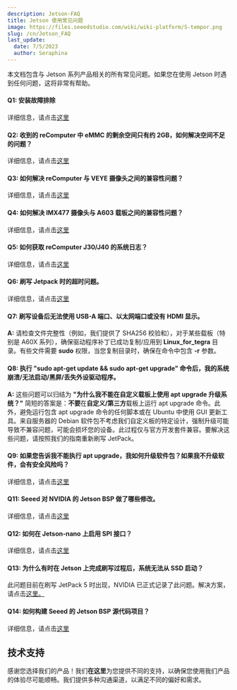 ```yaml
---
description: Jetson-FAQ
title: Jetson 使用常见问题
image: https://files.seeedstudio.com/wiki/wiki-platform/S-tempor.png
slug: /cn/Jetson_FAQ
last_update:
  date: 7/5/2023
  author: Seraphina
---
```



本文档包含与 Jetson 系列产品相关的所有常见问题。如果您在使用 Jetson 时遇到任何问题，这将非常有帮助。

#### Q1: 安装故障排除

详细信息，请点击[这里](/cn/Troubleshooting_Installation)

#### Q2: 收到的 reComputer 中 eMMC 的剩余空间只有约 2GB，如何解决空间不足的问题？

详细信息，请点击[这里](/cn/solution_of_insufficient_space)

#### Q3: 如何解决 reComputer 与 VEYE 摄像头之间的兼容性问题？

详细信息，请点击[这里](/cn/Solution_for_the_Compatibility_Issue_between_reComputer_and_VEYE_Camera)

#### Q4: 如何解决 IMX477 摄像头与 A603 载板之间的兼容性问题？

详细信息，请点击[这里](/cn/Use_IMX477_Camera_with_A603_Jetson_Carrier_Board)

#### Q5: 如何获取 reComputer J30/J40 的系统日志？

详细信息，请点击[这里](/cn/get_the_system_log_of_recomputer_j30_and_j40)

#### Q6: 刷写 Jetpack 时的超时问题。

详细信息，请点击[这里](/cn/usb_timeout_during_flash)

#### Q7: 刷写设备后无法使用 USB-A 端口、以太网端口或没有 HDMI 显示。
**A:** 请检查文件完整性（例如，我们提供了 SHA256 校验和），对于某些载板（特别是 A60X 系列），确保驱动程序补丁已成功复制/应用到 **Linux_for_tegra** 目录。有些文件需要 **sudo** 权限，当您复制目录时，确保在命令中包含 **-r** 参数。

#### Q8: 执行 "sudo apt-get update && sudo apt-get upgrade" 命令后，我的系统崩溃/无法启动/黑屏/丢失外设驱动程序。
**A:** 这些问题可以归结为 **"为什么我不能在自定义载板上使用 apt upgrade 升级系统？"** 简短的答案是：**不要**在**自定义/第三方**载板上运行 apt upgrade 命令。此外，避免运行包含 apt upgrade 命令的任何脚本或在 Ubuntu 中使用 GUI 更新工具。来自服务器的 Debian 软件包不考虑我们自定义板的特定设计，强制升级可能导致不兼容问题，可能会损坏您的设备。此过程仅与官方开发套件兼容。要解决这些问题，请按照我们的指南重新刷写 JetPack。

#### Q9: 如果您告诉我不能执行 apt upgrade，我如何升级软件包？如果我不升级软件，会有安全风险吗？

详细信息，请点击[这里](/cn/upgrade_software_packages_for_jetson)

<!-- #### Q10: 如何使用 OTA（空中升级）方法升级 Jetson 设备的系统版本。 -->

<!-- 详细信息，请点击[这里](/cn/updating_jetpack_with_ota) -->

#### Q11: Seeed 对 NVIDIA 的 Jetson BSP 做了哪些修改。

详细信息，请点击[这里](/cn/differences_of_l4t_between_seeed_and_nvidia)

#### Q12: 如何在 Jetson-nano 上启用 SPI 接口？
详细信息，请点击[这里](/cn/enable_spi_interface_on_jetsonnano)

#### Q13: 为什么有时在 Jetson 上完成刷写过程后，系统无法从 SSD 启动？
此问题目前在刷写 JetPack 5 时出现，NVIDIA 已正式记录了此问题。解决方案，请点击[这里。](/cn/issue_of_jetpack5_failing_to_boot_from_certain_ssd)

#### Q14: 如何构建 Seeed 的 Jetson BSP 源代码项目？
详细信息，请点击[这里](/cn/how_to_build_the_source_code_project_for_seeed_jetson_bsp)

## 技术支持

感谢您选择我们的产品！我们**在这里**为您提供不同的支持，以确保您使用我们产品的体验尽可能顺畅。我们提供多种沟通渠道，以满足不同的偏好和需求。

<div class="button_tech_support_container">
<a href="https://forum.seeedstudio.com/" class="button_forum"></a>
<a href="https://www.seeedstudio.com/contacts" class="button_email"></a>
</div>

<div class="button_tech_support_container">
<a href="https://discord.gg/eWkprNDMU7" class="button_discord"></a>
<a href="https://github.com/Seeed-Studio/wiki-documents/discussions/69" class="button_discussion"></a>
</div>